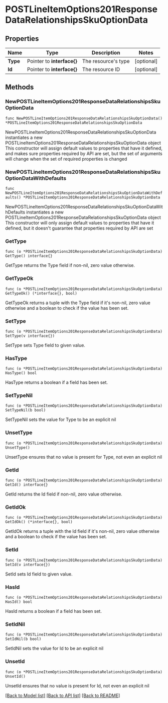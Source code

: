 # POSTLineItemOptions201ResponseDataRelationshipsSkuOptionData

## Properties

Name | Type | Description | Notes
------------ | ------------- | ------------- | -------------
**Type** | Pointer to **interface{}** | The resource&#39;s type | [optional] 
**Id** | Pointer to **interface{}** | The resource ID | [optional] 

## Methods

### NewPOSTLineItemOptions201ResponseDataRelationshipsSkuOptionData

`func NewPOSTLineItemOptions201ResponseDataRelationshipsSkuOptionData() *POSTLineItemOptions201ResponseDataRelationshipsSkuOptionData`

NewPOSTLineItemOptions201ResponseDataRelationshipsSkuOptionData instantiates a new POSTLineItemOptions201ResponseDataRelationshipsSkuOptionData object
This constructor will assign default values to properties that have it defined,
and makes sure properties required by API are set, but the set of arguments
will change when the set of required properties is changed

### NewPOSTLineItemOptions201ResponseDataRelationshipsSkuOptionDataWithDefaults

`func NewPOSTLineItemOptions201ResponseDataRelationshipsSkuOptionDataWithDefaults() *POSTLineItemOptions201ResponseDataRelationshipsSkuOptionData`

NewPOSTLineItemOptions201ResponseDataRelationshipsSkuOptionDataWithDefaults instantiates a new POSTLineItemOptions201ResponseDataRelationshipsSkuOptionData object
This constructor will only assign default values to properties that have it defined,
but it doesn't guarantee that properties required by API are set

### GetType

`func (o *POSTLineItemOptions201ResponseDataRelationshipsSkuOptionData) GetType() interface{}`

GetType returns the Type field if non-nil, zero value otherwise.

### GetTypeOk

`func (o *POSTLineItemOptions201ResponseDataRelationshipsSkuOptionData) GetTypeOk() (*interface{}, bool)`

GetTypeOk returns a tuple with the Type field if it's non-nil, zero value otherwise
and a boolean to check if the value has been set.

### SetType

`func (o *POSTLineItemOptions201ResponseDataRelationshipsSkuOptionData) SetType(v interface{})`

SetType sets Type field to given value.

### HasType

`func (o *POSTLineItemOptions201ResponseDataRelationshipsSkuOptionData) HasType() bool`

HasType returns a boolean if a field has been set.

### SetTypeNil

`func (o *POSTLineItemOptions201ResponseDataRelationshipsSkuOptionData) SetTypeNil(b bool)`

 SetTypeNil sets the value for Type to be an explicit nil

### UnsetType
`func (o *POSTLineItemOptions201ResponseDataRelationshipsSkuOptionData) UnsetType()`

UnsetType ensures that no value is present for Type, not even an explicit nil
### GetId

`func (o *POSTLineItemOptions201ResponseDataRelationshipsSkuOptionData) GetId() interface{}`

GetId returns the Id field if non-nil, zero value otherwise.

### GetIdOk

`func (o *POSTLineItemOptions201ResponseDataRelationshipsSkuOptionData) GetIdOk() (*interface{}, bool)`

GetIdOk returns a tuple with the Id field if it's non-nil, zero value otherwise
and a boolean to check if the value has been set.

### SetId

`func (o *POSTLineItemOptions201ResponseDataRelationshipsSkuOptionData) SetId(v interface{})`

SetId sets Id field to given value.

### HasId

`func (o *POSTLineItemOptions201ResponseDataRelationshipsSkuOptionData) HasId() bool`

HasId returns a boolean if a field has been set.

### SetIdNil

`func (o *POSTLineItemOptions201ResponseDataRelationshipsSkuOptionData) SetIdNil(b bool)`

 SetIdNil sets the value for Id to be an explicit nil

### UnsetId
`func (o *POSTLineItemOptions201ResponseDataRelationshipsSkuOptionData) UnsetId()`

UnsetId ensures that no value is present for Id, not even an explicit nil

[[Back to Model list]](../README.md#documentation-for-models) [[Back to API list]](../README.md#documentation-for-api-endpoints) [[Back to README]](../README.md)


